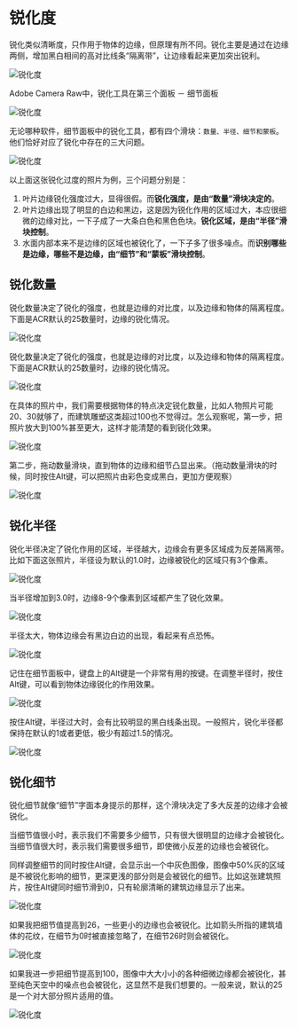 # 锐化度

锐化类似清晰度，只作用于物体的边缘，但原理有所不同。锐化主要是通过在边缘两侧，增加黑白相间的高对比线条“隔离带”，让边缘看起来更加突出锐利。

![锐化度](/study/imgs/ruihua1.webp)

Adobe Camera Raw中，锐化工具在第三个面板 － 细节面板


![锐化度](/study/imgs/ruihua2.webp)

无论哪种软件，细节面板中的锐化工具，都有四个滑块：`数量、半径、细节和蒙板`。他们恰好对应了锐化中存在的三大问题。


![锐化度](/study/imgs/ruihua3.webp)

以上面这张锐化过度的照片为例，三个问题分别是：

1. 叶片边缘锐化强度过大，显得很假。而**锐化强度，是由“数量”滑块决定的**。
2. 叶片边缘出现了明显的白边和黑边，这是因为锐化作用的区域过大，本应很细微的边缘对比，一下子成了一大条白色和黑色色块。**锐化区域，是由“半径”滑块控制**。
3. 水面内部本来不是边缘的区域也被锐化了，一下子多了很多噪点。而**识别哪些是边缘，哪些不是边缘，由“细节”和“蒙板”滑块控制**。


## 锐化数量

锐化数量决定了锐化的强度，也就是边缘的对比度，以及边缘和物体的隔离程度。下面是ACR默认的25数量时，边缘的锐化情况。

![锐化度](/study/imgs/ruihua4.webp)

锐化数量决定了锐化的强度，也就是边缘的对比度，以及边缘和物体的隔离程度。下面是ACR默认的25数量时，边缘的锐化情况。

![锐化度](/study/imgs/ruihua5.webp)

在具体的照片中，我们需要根据物体的特点决定锐化数量，比如人物照片可能20、30就够了，而建筑雕塑这类超过100也不觉得过。怎么观察呢，第一步，把照片放大到100%甚至更大，这样才能清楚的看到锐化效果。

![锐化度](/study/imgs/ruihua6.webp)

第二步，拖动数量滑块，直到物体的边缘和细节凸显出来。（拖动数量滑块的时候，同时按住Alt键，可以把照片由彩色变成黑白，更加方便观察）

![锐化度](/study/imgs/ruihua7.webp)

## 锐化半径

锐化半径决定了锐化作用的区域，半径越大，边缘会有更多区域成为反差隔离带。比如下面这张照片，半径设为默认的1.0时，边缘被锐化的区域只有3个像素。

![锐化度](/study/imgs/ruihua8.webp)

当半径增加到3.0时，边缘8-9个像素到区域都产生了锐化效果。

![锐化度](/study/imgs/ruihua9.webp)

半径太大，物体边缘会有黑边白边的出现，看起来有点恐怖。

![锐化度](/study/imgs/ruihua10.webp)

记住在细节面板中，键盘上的Alt键是一个非常有用的按键。在调整半径时，按住Alt键，可以看到物体边缘锐化的作用效果。

![锐化度](/study/imgs/ruihua11.webp)

按住Alt键，半径过大时，会有比较明显的黑白线条出现。一般照片，锐化半径都保持在默认的1或者更低，极少有超过1.5的情况。

![锐化度](/study/imgs/ruihua12.webp)

## 锐化细节

锐化细节就像“细节”字面本身提示的那样，这个滑块决定了多大反差的边缘才会被锐化。

当细节值很小时，表示我们不需要多少细节，只有很大很明显的边缘才会被锐化。当细节值很大时，表示我们需要很多细节，即使微小反差的边缘也会被锐化。

同样调整细节的同时按住Alt键，会显示出一个中灰色图像，图像中50%灰的区域是不被锐化影响的细节，更深更浅的部分则是会被锐化的细节。比如这张建筑照片，按住Alt键同时细节滑到0，只有轮廓清晰的建筑边缘显示了出来。

![锐化度](/study/imgs/ruihua13.webp)

如果我把细节值提高到26，一些更小的边缘也会被锐化。比如箭头所指的建筑墙体的花纹，在细节为0时被直接忽略了，在细节26时则会被锐化。

![锐化度](/study/imgs/ruihua14.webp)

如果我进一步把细节提高到100，图像中大大小小的各种细微边缘都会被锐化，甚至纯色天空中的噪点也会被锐化，这显然不是我们想要的。一般来说，默认的25是一个对大部分照片适用的值。

![锐化度](/study/imgs/ruihua15.webp)

